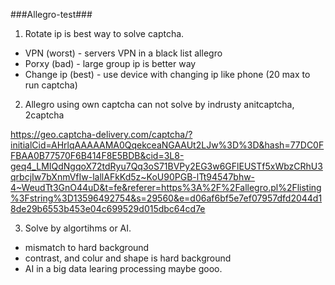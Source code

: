 ###Allegro-test###

1. Rotate ip is best way to solve captcha.
  - VPN (worst) - servers VPN in a black list allegro
  - Porxy (bad) - large group ip is better way
  - Change ip (best) - use device with changing ip like phone (20 max to run captcha)

2. Allegro using own captcha can not solve by indrusty anitcaptcha, 2captcha

https://geo.captcha-delivery.com/captcha/?initialCid=AHrlqAAAAAMA0QqekceaNGAAUt2LJw%3D%3D&hash=77DC0FFBAA0B77570F6B414F8E5BDB&cid=3L8-geq4_LMIQdNgqoX72tdRyu7Qq3oS71BVPy2EG3w6GFlEUSTf5xWbzCRhU3qrbcjIw7bXnmVfIw-lallAFkKd5z~KoU90PGB-lTt94547bhw-4~WeudTt3GnO44uD&t=fe&referer=https%3A%2F%2Fallegro.pl%2Flisting%3Fstring%3D13596492754&s=29560&e=d06af6bf5e7ef07957dfd2044d18de29b6553b453e04c699529d015dbc64cd7e

3. Solve by algortihms or AI.
  - mismatch to hard background
  - contrast, and colur and shape is hard background
  - AI in a big data learing processing maybe gooo.

